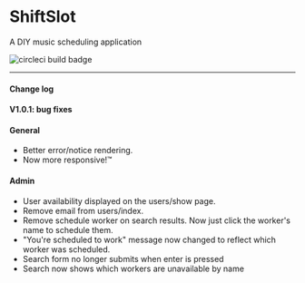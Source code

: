# ShiftSlot
A DIY music scheduling application

![circleci build badge](https://circleci.com/gh/yhordi/ShiftSlot.svg?style=shield&circle-token=2ce3067a538a9061c4588456b2c0d20dcd95867d)


---

#### Change log

#### V1.0.1: bug fixes

#### General
- Better error/notice rendering.
- Now more responsive!™

#### Admin
- User availability displayed on the users/show page.
- Remove email from users/index.
- Remove schedule worker on search results. Now just click the worker's name to schedule them.
- "You're scheduled to work" message now changed to reflect which worker was scheduled.
- Search form no longer submits when enter is pressed
- Search now shows which workers are unavailable by name

